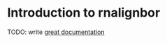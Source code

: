 # Introduction to rnalignbor

TODO: write [great documentation](http://jacobian.org/writing/great-documentation/what-to-write/)
